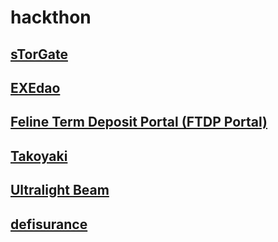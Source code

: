 # hackthon

## [sTorGate](https://devpost.com/software/storgate)



## [EXEdao](https://devpost.com/software/exedao-6r1b4a)



## [Feline Term Deposit Portal (FTDP Portal)](https://devpost.com/software/feline-term-deposit-portal)



## [Takoyaki](https://devpost.com/software/takoyaki)



## [Ultralight Beam](https://devpost.com/software/ultralight-beam)



## [defisurance](https://devpost.com/software/defisurance)



